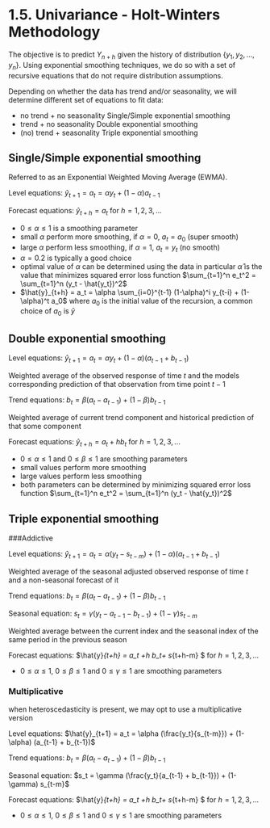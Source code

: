 # 1.5. Univariance - Holt-Winters Methodology

The objective is to predict $Y_{n+h}$ given the history of distribution {$y_1, y_2, ..., y_n$}. Using exponential smoothing techniques, we do so with a set of recursive equations that do not require distribution assumptions.

Depending on whether the data has trend and/or seasonality, we will determine different set of equations to fit data:

* no trend + no seasonality	Single/Simple exponential smoothing
* trend + no seasonality	Double exponential smoothing
* (no) trend + seasonality	Triple exponential smoothing

## Single/Simple exponential smoothing

Referred to as an Exponential Weighted Moving Average (EWMA).

Level equations: $\hat{y}_{t+1} = a_t = \alpha y_t + (1-\alpha) a_{t-1}$

Forecast equations: $\hat{y}_{t+h} = a_t$ for $h=1,2,3,...$

* $0 \leq \alpha \leq 1$ is a smoothing parameter
* small $\alpha$ perform more smoothing, if $\alpha = 0$, $a_t = a_0$ (super smooth)
* large $\alpha$ perform less smoothing, if $\alpha = 1$, $a_t = y_t$ (no smooth)
* $\alpha = 0.2$ is typically a good choice
* optimal value of $\alpha$ can be determined using the data in particular $\hat{\alpha}$ is the value that minimizes squared error loss function $\sum_{t=1}^n e_t^2 = \sum_{t=1}^n (y_t - \hat{y_t})^2$
* $\hat{y}_{t+h} = a_t = \alpha \sum_{i=0}^{t-1} (1-\alpha)^i y_{t-i} + (1-\alpha)^t a_0$ where $a_0$ is the initial value of the recursion, a common choice of $a_0$ is $\bar{y}$

## Double exponential smoothing

Level equations: $\hat{y}_{t+1} = a_t = \alpha y_t + (1-\alpha) (a_{t-1} + b_{t-1})$

Weighted average of the observed response of time $t$ and the models corresponding prediction of that observation from time point $t-1$

Trend equations: $b_t = \beta (a_t - a_{t-1}) + (1-\beta) b_{t-1}$

Weighted average of current trend component and historical prediction of that some component

Forecast equations: $\hat{y}_{t+h} = a_t +h b_t$ for $h=1,2,3,...$

- $0 \leq \alpha \leq 1$ and $0 \leq \beta \leq 1$ are smoothing parameters
- small values perform more smoothing
- large values perform less smoothing
- both parameters can be determined by minimizing squared error loss function $\sum_{t=1}^n e_t^2 = \sum_{t=1}^n (y_t - \hat{y_t})^2$

## Triple exponential smoothing

###Addictive

Level equations: $\hat{y}_{t+1} = a_t = \alpha (y_t - s_{t-m}) + (1-\alpha) (a_{t-1} + b_{t-1})$

Weighted average of the seasonal adjusted observed response of time $t$ and a non-seasonal forecast of it

Trend equations: $b_t = \beta (a_t - a_{t-1}) + (1-\beta) b_{t-1}$

Seasonal equation: $s_t = \gamma (y_t - a_{t-1} - b_{t-1}) + (1-\gamma) s_{t-m}$

Weighted average between the current index and the seasonal index of the same period in the previous season

Forecast equations: $\hat{y}_{t+h} = a_t +h b_t+ s_{t+h-m} $ for $h=1,2,3,...$

- $0 \leq \alpha \leq 1$, $0 \leq \beta \leq 1$ and $0 \leq \gamma \leq 1$ are smoothing parameters

### Multiplicative

when heteroscedasticity is present, we may opt to use a multiplicative version

Level equations: $\hat{y}_{t+1} = a_t = \alpha (\frac{y_t}{s_{t-m}}) + (1-\alpha) (a_{t-1} + b_{t-1})$

Trend equations: $b_t = \beta (a_t - a_{t-1}) + (1-\beta) b_{t-1}$

Seasonal equation: $s_t = \gamma (\frac{y_t}{a_{t-1} + b_{t-1}}) + (1-\gamma) s_{t-m}$

Forecast equations: $\hat{y}_{t+h} = a_t +h b_t+ s_{t+h-m} $ for $h=1,2,3,...$

- $0 \leq \alpha \leq 1$, $0 \leq \beta \leq 1$ and $0 \leq \gamma \leq 1$ are smoothing parameters